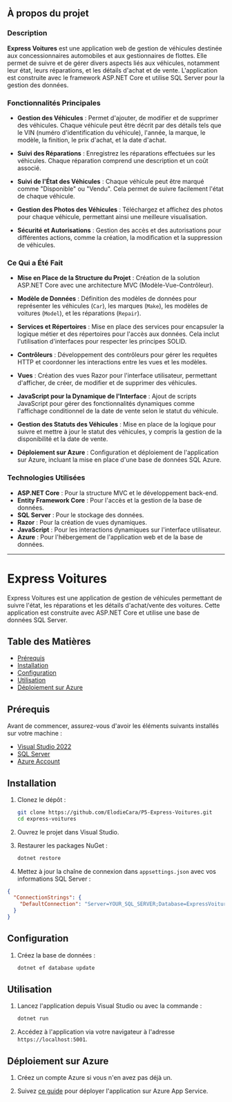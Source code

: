 ## À propos du projet

### Description

**Express Voitures** est une application web de gestion de véhicules destinée aux concessionnaires automobiles et aux gestionnaires de flottes. 
Elle permet de suivre et de gérer divers aspects liés aux véhicules, notamment leur état, leurs réparations, et les détails d'achat et de vente. 
L'application est construite avec le framework ASP.NET Core et utilise SQL Server pour la gestion des données.

### Fonctionnalités Principales

- **Gestion des Véhicules** : Permet d'ajouter, de modifier et de supprimer des véhicules.
  Chaque véhicule peut être décrit par des détails tels que le VIN (numéro d'identification du véhicule), l'année, la marque, le modèle, la finition, le prix d'achat, et la date d'achat.

- **Suivi des Réparations** : Enregistrez les réparations effectuées sur les véhicules. Chaque réparation comprend une description et un coût associé.

- **Suivi de l'État des Véhicules** : Chaque véhicule peut être marqué comme "Disponible" ou "Vendu". Cela permet de suivre facilement l'état de chaque véhicule.

- **Gestion des Photos des Véhicules** : Téléchargez et affichez des photos pour chaque véhicule, permettant ainsi une meilleure visualisation.

- **Sécurité et Autorisations** : Gestion des accès et des autorisations pour différentes actions, comme la création, la modification et la suppression de véhicules.

### Ce Qui a Été Fait

- **Mise en Place de la Structure du Projet** : Création de la solution ASP.NET Core avec une architecture MVC (Modèle-Vue-Contrôleur).

- **Modèle de Données** : Définition des modèles de données pour représenter les véhicules (`Car`), les marques (`Make`), les modèles de voitures (`Model`), et les réparations (`Repair`).

- **Services et Répertoires** : Mise en place des services pour encapsuler la logique métier et des répertoires pour l'accès aux données. Cela inclut l'utilisation d'interfaces pour respecter les principes SOLID.

- **Contrôleurs** : Développement des contrôleurs pour gérer les requêtes HTTP et coordonner les interactions entre les vues et les modèles.

- **Vues** : Création des vues Razor pour l'interface utilisateur, permettant d'afficher, de créer, de modifier et de supprimer des véhicules.

- **JavaScript pour la Dynamique de l'Interface** : Ajout de scripts JavaScript pour gérer des fonctionnalités dynamiques comme l'affichage conditionnel de la date de vente selon le statut du véhicule.

- **Gestion des Statuts des Véhicules** : Mise en place de la logique pour suivre et mettre à jour le statut des véhicules, y compris la gestion de la disponibilité et la date de vente.

- **Déploiement sur Azure** : Configuration et déploiement de l'application sur Azure, incluant la mise en place d'une base de données SQL Azure.

### Technologies Utilisées

- **ASP.NET Core** : Pour la structure MVC et le développement back-end.
- **Entity Framework Core** : Pour l'accès et la gestion de la base de données.
- **SQL Server** : Pour le stockage des données.
- **Razor** : Pour la création de vues dynamiques.
- **JavaScript** : Pour les interactions dynamiques sur l'interface utilisateur.
- **Azure** : Pour l'hébergement de l'application web et de la base de données.

---

# Express Voitures

Express Voitures est une application de gestion de véhicules permettant de suivre l'état, les réparations et les détails d'achat/vente des voitures. 
Cette application est construite avec ASP.NET Core et utilise une base de données SQL Server.

## Table des Matières

- [Prérequis](#prérequis)
- [Installation](#installation)
- [Configuration](#configuration)
- [Utilisation](#utilisation)
- [Déploiement sur Azure](#déploiement-sur-azure)

## Prérequis

Avant de commencer, assurez-vous d'avoir les éléments suivants installés sur votre machine :

- [Visual Studio 2022](https://visualstudio.microsoft.com/vs/)
- [SQL Server](https://www.microsoft.com/fr-fr/sql-server/sql-server-downloads)
- [Azure Account](https://azure.microsoft.com/en-us/free/)

## Installation

1. Clonez le dépôt :

   ```bash
   git clone https://github.com/ElodieCara/P5-Express-Voitures.git
   cd express-voitures
   ```

2. Ouvrez le projet dans Visual Studio.

3. Restaurer les packages NuGet :

   ```bash
   dotnet restore
   ```

4. Mettez à jour la chaîne de connexion dans `appsettings.json` avec vos informations SQL Server :

```json
{
  "ConnectionStrings": {
    "DefaultConnection": "Server=YOUR_SQL_SERVER;Database=ExpressVoitures;Trusted_Connection=True;MultipleActiveResultSets=true;persist security info=True;Integrated Security=SSPI;TrustServerCertificate=True;"
  }
}
```

## Configuration

1. Créez la base de données :

   ```bash
   dotnet ef database update
   ```


## Utilisation

1. Lancez l'application depuis Visual Studio ou avec la commande :

   ```bash
   dotnet run
   ```

2. Accédez à l'application via votre navigateur à l'adresse `https://localhost:5001`.

## Déploiement sur Azure

1. Créez un compte Azure si vous n'en avez pas déjà un.

2. Suivez [ce guide](https://learn.microsoft.com/fr-fr/aspnet/core/tutorials/publish-to-azure-webapp-using-vs) pour déployer l'application sur Azure App Service.
